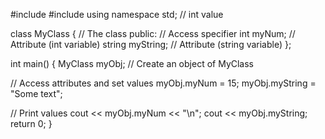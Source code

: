 #include <iostream>
#include <string>
using namespace std;
// int value  


class MyClass {       // The class
  public:             // Access specifier
    int myNum;        // Attribute (int variable)
    string myString;  // Attribute (string variable)
};

int main() {
  MyClass myObj;  // Create an object of MyClass

  // Access attributes and set values
  myObj.myNum = 15;
  myObj.myString = "Some text";

  // Print values
  cout << myObj.myNum << "\n"; 
  cout << myObj.myString; 
  return 0;
}
